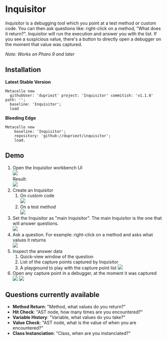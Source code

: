 # Inquisitor

Inquisitor is a debugging tool which you point at a test method or custom code. You can then ask questions like: right-click on a method, "What does it return?". Inquisitor will run the execution and answer you with the list. If you see a suspicious value, there's a button to directly open a debugger on the moment that value was captured.

*Note: Works on Pharo 9 and later*

## Installation

**Latest Stable Version**
```Smalltalk
Metacello new
  githubUser: 'dupriezt' project: 'Inquisitor' commitish: 'v1.1.0' path: '';
  baseline: 'Inquisitor';
  load
```

**Bleeding Edge**
```Smalltalk
Metacello new
    baseline: 'Inquisitor';
    repository: 'github://dupriezt/inquisitor';
    load.
```

## Demo

1. Open the Inquisitor workbench UI  
![](https://user-images.githubusercontent.com/32486709/104742583-e7051b00-574a-11eb-9c2d-29209ddfc7cf.jpg)  
Result:  
![](https://user-images.githubusercontent.com/32486709/104742589-e8cede80-574a-11eb-90d2-68f937e9309f.jpg)
2. Create an Inquisitor
    1. On custom code  
    ![](https://user-images.githubusercontent.com/32486709/104742594-ea000b80-574a-11eb-982b-fffb84084915.jpg)
    2. On a test method  
    ![](https://user-images.githubusercontent.com/32486709/104742600-eb313880-574a-11eb-81b9-98d496288fb0.jpg)
3. Set the Inquisitor as "main Inquisitor". The main Inquisitor is the one that will answer questions.  
![](https://user-images.githubusercontent.com/32486709/104742602-ec626580-574a-11eb-8c9a-4cd5be6d0dcc.jpg)
4. Ask a question. For example: right-click on a method and asks what values it returns  
![](https://user-images.githubusercontent.com/32486709/104742606-ed939280-574a-11eb-92f5-2e24dd52e5d0.jpg)
5. Inspect the answer data
    1. Quick-view window of the question
    2. List of the capture points captured by Inquisitor
    3. A playground to play with the capture point list
![](https://user-images.githubusercontent.com/32486709/104742610-eec4bf80-574a-11eb-867a-32a9d386564b.jpg)
6. Open any capture point in a debugger, at the moment it was captured  
![](https://user-images.githubusercontent.com/32486709/104746193-3a796800-574f-11eb-84da-a8e484a18d23.jpg)
![](https://user-images.githubusercontent.com/32486709/104742618-f1271980-574a-11eb-895a-45a83fba3639.jpg)

## Questions currently available

- **Method Return**: "Method, what values do you return?"
- **Hit Check**: "AST node, how many times are you encountered?"
- **Variable History**: "Variable, what values do you take?"
- **Value Check**: "AST node, what is the value of <expression> when you are encountered?"
- **Class Instanciation**: "Class, when are you instanciated?"

